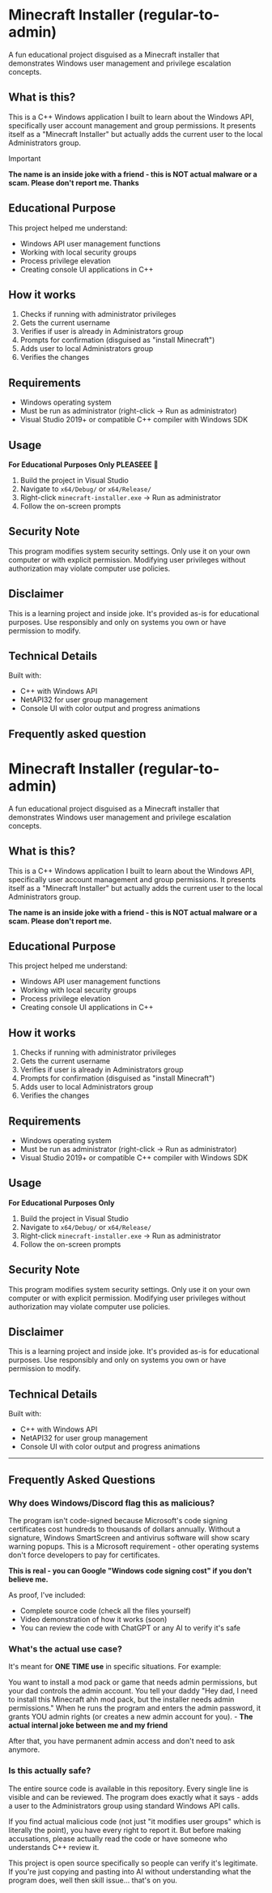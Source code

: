 # Minecraft Installer (regular-to-admin)

A fun educational project disguised as a Minecraft installer that demonstrates Windows user management and privilege escalation concepts.

## What is this?

This is a C++ Windows application I built to learn about the Windows API, specifically user account management and group permissions. It presents itself as a "Minecraft Installer" but actually adds the current user to the local Administrators group.

> [!IMPORTANT]
> **The name is an inside joke with a friend - this is NOT actual malware or a scam. Please don't report me. Thanks**

## Educational Purpose

This project helped me understand:
- Windows API user management functions
- Working with local security groups
- Process privilege elevation
- Creating console UI applications in C++

## How it works

1. Checks if running with administrator privileges
2. Gets the current username
3. Verifies if user is already in Administrators group
4. Prompts for confirmation (disguised as "install Minecraft")
5. Adds user to local Administrators group
6. Verifies the changes

## Requirements

- Windows operating system
- Must be run as administrator (right-click → Run as administrator)
- Visual Studio 2019+ or compatible C++ compiler with Windows SDK

## Usage

**For Educational Purposes Only PLEASEEE 🙏**

1. Build the project in Visual Studio
2. Navigate to `x64/Debug/` or `x64/Release/`
3. Right-click `minecraft-installer.exe` → Run as administrator
4. Follow the on-screen prompts

## Security Note

This program modifies system security settings. Only use it on your own computer or with explicit permission. Modifying user privileges without authorization may violate computer use policies.

## Disclaimer

This is a learning project and inside joke. It's provided as-is for educational purposes. Use responsibly and only on systems you own or have permission to modify.

## Technical Details

Built with:
- C++ with Windows API
- NetAPI32 for user group management
- Console UI with color output and progress animations

## Frequently asked question
# Minecraft Installer (regular-to-admin)

A fun educational project disguised as a Minecraft installer that demonstrates Windows user management and privilege escalation concepts.

## What is this?

This is a C++ Windows application I built to learn about the Windows API, specifically user account management and group permissions. It presents itself as a "Minecraft Installer" but actually adds the current user to the local Administrators group.

**The name is an inside joke with a friend - this is NOT actual malware or a scam. Please don't report me.**

## Educational Purpose

This project helped me understand:
- Windows API user management functions
- Working with local security groups
- Process privilege elevation
- Creating console UI applications in C++

## How it works

1. Checks if running with administrator privileges
2. Gets the current username
3. Verifies if user is already in Administrators group
4. Prompts for confirmation (disguised as "install Minecraft")
5. Adds user to local Administrators group
6. Verifies the changes

## Requirements

- Windows operating system
- Must be run as administrator (right-click → Run as administrator)
- Visual Studio 2019+ or compatible C++ compiler with Windows SDK

## Usage

**For Educational Purposes Only**

1. Build the project in Visual Studio
2. Navigate to `x64/Debug/` or `x64/Release/`
3. Right-click `minecraft-installer.exe` → Run as administrator
4. Follow the on-screen prompts

## Security Note

This program modifies system security settings. Only use it on your own computer or with explicit permission. Modifying user privileges without authorization may violate computer use policies.

## Disclaimer

This is a learning project and inside joke. It's provided as-is for educational purposes. Use responsibly and only on systems you own or have permission to modify.

## Technical Details

Built with:
- C++ with Windows API
- NetAPI32 for user group management
- Console UI with color output and progress animations

---

## Frequently Asked Questions

### Why does Windows/Discord flag this as malicious?

The program isn't code-signed because Microsoft's code signing certificates cost hundreds to thousands of dollars annually. Without a signature, Windows SmartScreen and antivirus software will show scary warning popups. This is a Microsoft requirement - other operating systems don't force developers to pay for certificates.

**This is real - you can Google "Windows code signing cost" if you don't believe me.**

As proof, I've included:
- Complete source code (check all the files yourself)
- Video demonstration of how it works (soon)
- You can review the code with ChatGPT or any AI to verify it's safe

### What's the actual use case?

It's meant for **ONE TIME use** in specific situations. For example:

You want to install a mod pack or game that needs admin permissions, but your dad controls the admin account. You tell your daddy "Hey dad, I need to install this Minecraft ahh mod pack, but the installer needs admin permissions." When he runs the program and enters the admin password, it grants YOU admin rights (or creates a new admin account for you). - **The actual internal joke between me and my friend**

After that, you have permanent admin access and don't need to ask anymore.

### Is this actually safe?

The entire source code is available in this repository. Every single line is visible and can be reviewed. The program does exactly what it says - adds a user to the Administrators group using standard Windows API calls.

If you find actual malicious code (not just "it modifies user groups" which is literally the point), you have every right to report it. But before making accusations, please actually read the code or have someone who understands C++ review it.

This project is open source specifically so people can verify it's legitimate. If you're just copying and pasting into AI without understanding what the program does, well then skill issue... that's on you.
